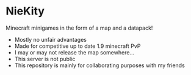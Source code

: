 # NieKity
Minecraft minigames in the form of a map and a datapack!
  - Mostly no unfair advantages
  - Made for competitive up to date 1.9 minecraft PvP
  - I may or may not release the map somewhere...
  - This server is not public
  - This repository is mainly for collaborating purposes with my friends
